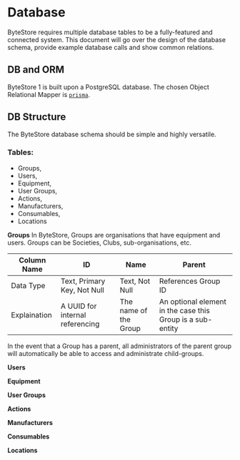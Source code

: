 # Database

ByteStore requires multiple database tables to be a fully-featured and connected system. This document will go over the design of the database schema, provide example database calls and show common relations.

## DB and ORM
ByteStore 1 is built upon a PostgreSQL database.
The chosen Object Relational Mapper is [`prisma`](https://www.prisma.io/).

## DB Structure
The ByteStore database schema should be simple and highly versatile.

### Tables:
- Groups,
- Users,
- Equipment,
- User Groups,
- Actions,
- Manufacturers,
- Consumables,
- Locations

**Groups**
In ByteStore, Groups are organisations that have equipment and users. Groups can be Societies, Clubs, sub-organisations, etc.

| Column Name  | ID                              | Name                  | Parent                                                     |
|--------------|---------------------------------|-----------------------|------------------------------------------------------------|
| Data Type    | Text, Primary Key, Not Null     | Text, Not Null        | References Group ID                                        |
| Explaination | A UUID for internal referencing | The name of the Group | An optional element in the case this Group is a sub-entity |

In the event that a Group has a parent, all administrators of the parent group will automatically be able to access and administrate child-groups.

**Users**

**Equipment**

**User Groups**

**Actions**

**Manufacturers**

**Consumables**

**Locations**